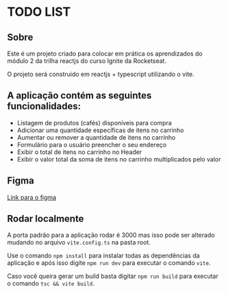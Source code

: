 # TODO LIST

## Sobre
Este é um projeto criado para colocar em prática os aprendizados do módulo 2 da trilha reactjs do curso Ignite da Rocketseat.

O projeto será construido em reactjs + typescript utilizando o vite.

## A aplicação contém as seguintes funcionalidades:

- Listagem de produtos (cafés) disponíveis para compra
- Adicionar uma quantidade específicas de itens no carrinho
- Aumentar ou remover a quantidade de itens no carrinho
- Formulário para o usuário preencher o seu endereço
- Exibir o total de itens no carrinho no Header
- Exibir o valor total da soma de itens no carrinho multiplicados pelo valor

## Figma
[Link para o figma](https://www.figma.com/file/HPRVefGrXxFWB2cFH9a6pa/Coffee-Delivery-(Copy)?node-id=0%3A1&t=8msdTH3JJoKoOY2Y-0)

## Rodar localmente
A porta padrão para a aplicação rodar é 3000 mas isso pode ser alterado mudando no arquivo `vite.config.ts` na pasta root.

Use o comando `npm install` para instalar todas as dependências da aplicação e após isso digite `npm run dev` para executar o comando `vite`.

Caso você queira gerar um build basta digitar `npm run build` para executar o comando `tsc && vite build`.
